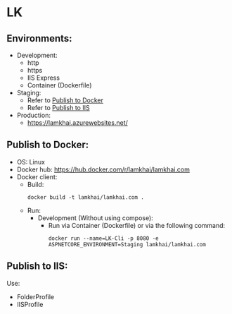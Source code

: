# LK

## Environments:
- Development:
  - http
  - https
  - IIS Express
  - Container (Dockerfile)
- Staging:
  - Refer to [Publish to Docker](#publish-up-docker)
  - Refer to [Publish to IIS](#publish-up-iis)
- Production:
  - https://lamkhai.azurewebsites.net/

## Publish to Docker:
- OS: Linux
- Docker hub: https://hub.docker.com/r/lamkhai/lamkhai.com
- Docker client:
  - Build:
	```
	docker build -t lamkhai/lamkhai.com .
	```
  - Run:
	- Development (Without using compose):
	  - Run via Container (Dockerfile) or via the following command:
	    ```
	    docker run --name=LK-Cli -p 8080 -e ASPNETCORE_ENVIRONMENT=Staging lamkhai/lamkhai.com
	    ```

## Publish to IIS:
Use:
- FolderProfile
- IISProfile